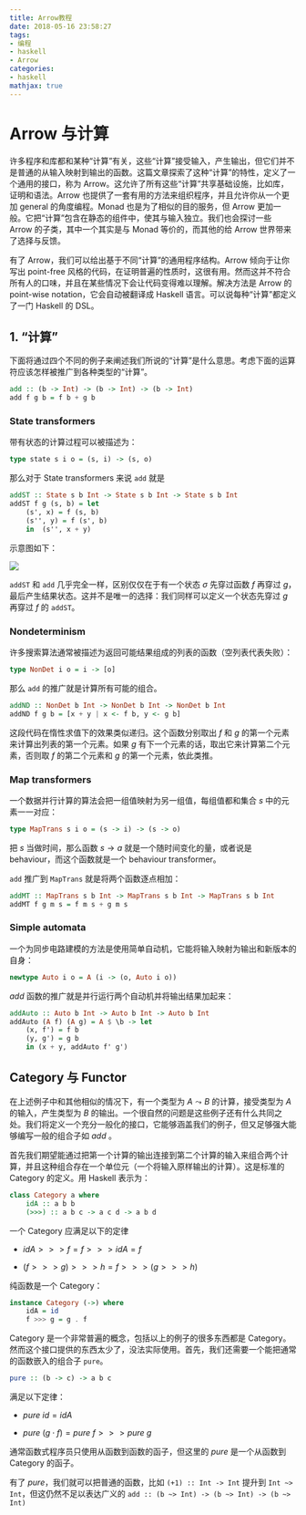 ```yaml
---
title: Arrow教程
date: 2018-05-16 23:58:27
tags:
- 编程
- haskell
- Arrow
categories:
- haskell
mathjax: true
---
```

# Arrow 与计算

许多程序和库都和某种“计算”有关，这些“计算”接受输入，产生输出，但它们并不是普通的从输入映射到输出的函数。这篇文章探索了这种“计算”的特性，定义了一个通用的接口，称为 Arrow。这允许了所有这些“计算”共享基础设施，比如库，证明和语法。Arrow 也提供了一套有用的方法来组织程序，并且允许你从一个更加 general 的角度编程。Monad 也是为了相似的目的服务，但 Arrow 更加一般。它把“计算”包含在静态的组件中，使其与输入独立。我们也会探讨一些 Arrow 的子类，其中一个其实是与 Monad 等价的，而其他的给 Arrow 世界带来了选择与反馈。

有了 Arrow，我们可以给出基于不同“计算”的通用程序结构。Arrow 倾向于让你写出 point-free 风格的代码，在证明普遍的性质时，这很有用。然而这并不符合所有人的口味，并且在某些情况下会让代码变得难以理解。解决方法是 Arrow 的 point-wise notation，它会自动被翻译成 Haskell 语言。可以说每种“计算”都定义了一门 Haskell 的 DSL。

## 1. “计算”

下面将通过四个不同的例子来阐述我们所说的“计算”是什么意思。考虑下面的运算符应该怎样被推广到各种类型的“计算”。

```haskell
add :: (b -> Int) -> (b -> Int) -> (b -> Int)
add f g b = f b + g b
```

### State transformers

带有状态的计算过程可以被描述为：

```haskell
type state s i o = (s, i) -> (s, o)
```

那么对于 State transformers 来说 `add` 就是

```hs
addST :: State s b Int -> State s b Int -> State s b Int
addST f g (s, b) = let 
    (s', x) = f (s, b)
    (s'', y) = f (s', b)
    in  (s'', x + y)
```

示意图如下：

![](state.png)

`addST` 和 `add` 几乎完全一样，区别仅仅在于有一个状态 $\sigma$ 先穿过函数 $f$ 再穿过 $g$，最后产生结果状态。这并不是唯一的选择：我们同样可以定义一个状态先穿过 $g$ 再穿过 $f$ 的 `addST`。

### Nondeterminism

许多搜索算法通常被描述为返回可能结果组成的列表的函数（空列表代表失败）：

```hs
type NonDet i o = i -> [o]
```

那么 `add` 的推广就是计算所有可能的组合。

```hs
addND :: NonDet b Int -> NonDet b Int -> NonDet b Int
addND f g b = [x + y | x <- f b, y <- g b]
```

这段代码在惰性求值下的效果类似递归。这个函数分别取出 $f$ 和 $g$ 的第一个元素来计算出列表的第一个元素。如果 $g$ 有下一个元素的话，取出它来计算第二个元素，否则取 $f$ 的第二个元素和 $g$ 的第一个元素，依此类推。

### Map transformers

一个数据并行计算的算法会把一组值映射为另一组值，每组值都和集合 $s$ 中的元素一一对应：

```hs
type MapTrans s i o = (s -> i) -> (s -> o)
```

把 $s$ 当做时间，那么函数 $s \rightarrow a$ 就是一个随时间变化的量，或者说是 behaviour，而这个函数就是一个 behaviour transformer。

`add` 推广到 `MapTrans` 就是将两个函数逐点相加：

```hs
addMT :: MapTrans s b Int -> MapTrans s b Int -> MapTrans s b Int
addMT f g m s = f m s + g m s
```

### Simple automata

一个为同步电路建模的方法是使用简单自动机，它能将输入映射为输出和新版本的自身：

```hs
newtype Auto i o = A (i -> (o, Auto i o))
```

$add$ 函数的推广就是并行运行两个自动机并将输出结果加起来：

```hs
addAuto :: Auto b Int -> Auto b Int -> Auto b Int
addAuto (A f) (A g) = A $ \b -> let
    (x, f') = f b
    (y, g') = g b
    in (x + y, addAuto f' g')
```

## Category 与 Functor

在上述例子中和其他相似的情况下，有一个类型为 $A \leadsto B$ 的计算，接受类型为 $A$ 的输入，产生类型为 $B$ 的输出。一个很自然的问题是这些例子还有什么共同之处。我们将定义一个充分一般化的接口，它能够涵盖我们的例子，但又足够强大能够编写一般的组合子如 $add$ 。

首先我们期望能通过把第一个计算的输出连接到第二个计算的输入来组合两个计算，并且这种组合存在一个单位元（一个将输入原样输出的计算）。这是标准的 Category 的定义。用 Haskell 表示为：

```hs
class Category a where
    idA :: a b b
    (>>>) :: a b c -> a c d -> a b d
```

一个 Category 应满足以下的定律

- $idA >>> f = f >>> idA = f$

- $(f >>> g) >>> h = f >>> (g >>> h)$

纯函数是一个 Category：

```hs
instance Category (->) where
    idA = id
    f >>> g = g . f
```

Category 是一个非常普遍的概念，包括以上的例子的很多东西都是 Category。然而这个接口提供的东西太少了，没法实际使用。首先，我们还需要一个能把通常的函数嵌入的组合子 `pure`。

```hs
pure :: (b -> c) -> a b c
```

满足以下定律：

- $pure \ id = idA$

- $pure \ (g \cdot f) = pure \ f >>> pure \ g$ 

通常函数式程序员只使用从函数到函数的函子，但这里的 $pure$ 是一个从函数到 Category 的函子。

有了 $pure$，我们就可以把普通的函数，比如 `(+1) :: Int -> Int` 提升到 `Int ~> Int`，但这仍然不足以表达广义的 `add :: (b ~> Int) -> (b ~> Int) -> (b ~> Int)`
